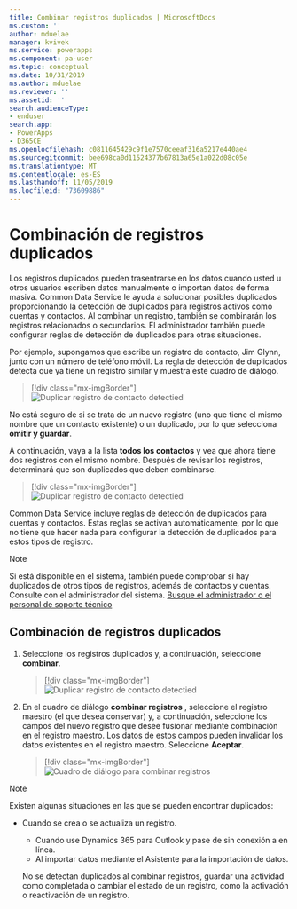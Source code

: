 ```yaml
---
title: Combinar registros duplicados | MicrosoftDocs
ms.custom: ''
author: mduelae
manager: kvivek
ms.service: powerapps
ms.component: pa-user
ms.topic: conceptual
ms.date: 10/31/2019
ms.author: mduelae
ms.reviewer: ''
ms.assetid: ''
search.audienceType:
- enduser
search.app:
- PowerApps
- D365CE
ms.openlocfilehash: c0811645429c9f1e7570ceeaf316a5217e440ae4
ms.sourcegitcommit: bee698ca0d11524377b67813a65e1a022d08c05e
ms.translationtype: MT
ms.contentlocale: es-ES
ms.lasthandoff: 11/05/2019
ms.locfileid: "73609886"
---
```

# <a name="merge-duplicate-records"></a>Combinación de registros duplicados 

Los registros duplicados pueden trasentrarse en los datos cuando usted u otros usuarios escriben datos manualmente o importan datos de forma masiva. Common Data Service le ayuda a solucionar posibles duplicados proporcionando la detección de duplicados para registros activos como cuentas y contactos. Al combinar un registro, también se combinarán los registros relacionados o secundarios. El administrador también puede configurar reglas de detección de duplicados para otras situaciones.  
  
Por ejemplo, supongamos que escribe un registro de contacto, Jim Glynn, junto con un número de teléfono móvil.  La regla de detección de duplicados detecta que ya tiene un registro similar y muestra este cuadro de diálogo.  
  
 > [!div class="mx-imgBorder"] 
 > ![Duplicar registro de contacto detectied](media/duplicates-detected.png "Duplicar registro de contacto detectied")  
  
 No está seguro de si se trata de un nuevo registro (uno que tiene el mismo nombre que un contacto existente) o un duplicado, por lo que selecciona **omitir y guardar**.  
  
 A continuación, vaya a la lista **todos los contactos** y vea que ahora tiene dos registros con el mismo nombre. Después de revisar los registros, determinará que son duplicados que deben combinarse.  
 
 > [!div class="mx-imgBorder"] 
 > ![Duplicar registro de contacto detectied](media/duplicates-detected_1.png "Duplicar registro de contacto detectied")  
 
Common Data Service incluye reglas de detección de duplicados para cuentas y contactos. Estas reglas se activan automáticamente, por lo que no tiene que hacer nada para configurar la detección de duplicados para estos tipos de registro.  
  
> [!NOTE]
>  Si está disponible en el sistema, también puede comprobar si hay duplicados de otros tipos de registros, además de contactos y cuentas. Consulte con el administrador del sistema. [Busque el administrador o el personal de soporte técnico](find-admin.md)  
  
## <a name="merge-duplicate-records"></a>Combinación de registros duplicados  
  
1. Seleccione los registros duplicados y, a continuación, seleccione **combinar**.  
  
   > [!div class="mx-imgBorder"] 
   > ![Duplicar registro de contacto detectied](media/duplicates-detected_2.png "Duplicar registro de contacto detectied")  
  
2. En el cuadro de diálogo **combinar registros** , seleccione el registro maestro (el que desea conservar) y, a continuación, seleccione los campos del nuevo registro que desee fusionar mediante combinación en el registro maestro. Los datos de estos campos pueden invalidar los datos existentes en el registro maestro. Seleccione **Aceptar**.  
  
     
   > [!div class="mx-imgBorder"] 
   > ![Cuadro de diálogo para combinar registros](media/merge-records-dialog.png "Cuadro de diálogo para combinar registros")  
  
> [!NOTE]
>  Existen algunas situaciones en las que se pueden encontrar duplicados:  
> 
> - Cuando se crea o se actualiza un registro.  
>   - Cuando use Dynamics 365 para Outlook y pase de sin conexión a en línea.  
>   - Al importar datos mediante el Asistente para la importación de datos.  
> 
>   No se detectan duplicados al combinar registros, guardar una actividad como completada o cambiar el estado de un registro, como la activación o reactivación de un registro.  
